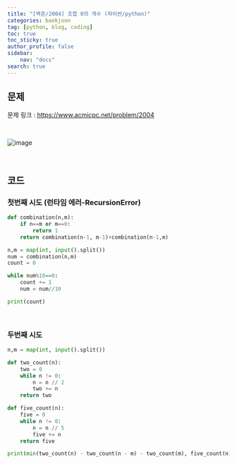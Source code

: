 ```yaml
---
title: "[백준/2004] 조합 0의 개수 (파이썬/python)"
categories: baekjoon
tag: [python, blog, coding]
toc: true
toc_sticky: true
author_profile: false
sidebar:
    nav: "docs"
search: true
---
```


## 문제

문제 링크 : <a href="https://www.acmicpc.net/problem/2004" target="_blank">https://www.acmicpc.net/problem/2004</a>

<br/>

![image](https://user-images.githubusercontent.com/52556486/180926102-56d106c8-244e-4914-a635-bb7190751f50.png)

<br/>

## 코드
### 첫번째 시도 (런타임 에러-RecursionError)
```python
def combination(n,m):
    if n==m or m==0:
        return 1
    return combination(n-1, m-1)+combination(n-1,m)

n,m = map(int, input().split())
num = combination(n,m)
count = 0

while num%10==0:
    count += 1
    num = num//10

print(count)
```
<br/>

### 두번째 시도
```python
n,m = map(int, input().split())

def two_count(n):
    two = 0
    while n != 0:
        n = n // 2
        two += n
    return two

def five_count(n):
    five = 0
    while n != 0:
        n = n // 5
        five += n
    return five

print(min(two_count(n) - two_count(n - m) - two_count(m), five_count(n) - five_count(n - m) - five_count(m)))
```